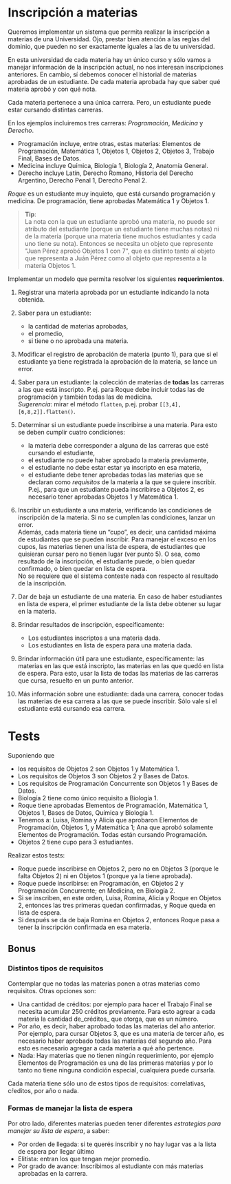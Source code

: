 # Inscripción a materias

Queremos implementar un sistema que permita realizar la inscripción a materias de una Universidad. Ojo, prestar bien atención a las reglas del dominio, que pueden no ser exactamente iguales a las de tu universidad.

En esta universidad de cada materia hay un único curso y sólo vamos a manejar información de la inscripción actual, no nos interesan inscripciones anteriores.
En cambio, sí debemos conocer el historial de materias aprobadas de un estudiante.
De cada materia aprobada hay que saber qué materia aprobó y con qué nota.

Cada materia pertenece a una única carrera. Pero, un estudiante puede estar cursando distintas carreras. 

En los ejemplos incluiremos tres carreras: _Programación_, _Medicina_ y _Derecho_.
- Programación incluye, entre otras, estas materias: Elementos de Programación, Matemática 1, Objetos 1, Objetos 2, Objetos 3, Trabajo Final, Bases de Datos. 
- Medicina incluye Química, Biología 1, Biología 2, Anatomía General.
- Derecho incluye Latín, Derecho Romano, Historia del Derecho Argentino, Derecho Penal 1, Derecho Penal 2.

_Roque_ es un estudiante muy inquieto, que está cursando programación y medicina. De programación, tiene aprobadas Matemática 1 y Objetos 1. 

> **Tip**:   
La nota con la que un estudiante aprobó una materia, no puede ser atributo del estudiante (porque un estudiante tiene muchas notas) ni de la materia (porque una materia tiene muchos estudiantes y cada uno tiene su nota). Entonces se necesita un objeto que represente "Juan Pérez aprobó Objetos 1 con 7", que es distinto tanto al objeto que representa a Juán Pérez como al objeto que representa a la materia Objetos 1.

Implementar un modelo que permita resolver los siguientes **requerimientos**. 

1. Registrar una materia aprobada por un estudiante indicando la nota obtenida. 

1. Saber para un estudiante: 
    - la cantidad de materias aprobadas,
    - el promedio, 
    - si tiene o no aprobada una materia.

1. Modificar el registro de aprobación de materia (punto 1), para que si el estudiante ya tiene registrada la aprobación de la materia, se lance un error. 

1. Saber para un estudiante: la colección de materias de **todas** las carreras a las que está inscripto. P.ej. para Roque debe incluir todas las de programación y también todas las de medicina.  
_Sugerencia_: mirar el método `flatten`, p.ej. probar `[[3,4],[6,8,2]].flatten()`. 

1. Determinar si un estudiante puede inscribirse a una materia. Para esto se deben cumplir cuatro condiciones: 
    - la materia debe corresponder a alguna de las carreras que esté cursando el estudiante, 
    - el estudiante no puede haber aprobado la materia previamente, 
    - el estudiante no debe estar estar ya inscripto en esa materia,
    - el estudiante debe tener aprobadas todas las materias que se declaran como _requisitos_ de la materia a la que se quiere inscribir.  
    P.ej., para que un estudiante pueda inscribirse a Objetos 2, es necesario tener aprobadas Objetos 1 y Matemática 1.

1. Inscribir un estudiante a una materia, verificando las condiciones de inscripción de la materia. Si no se cumplen las condiciones, lanzar un error.  
Además, cada materia tiene un “cupo”, es decir, una cantidad máxima de estudiantes que se pueden inscribir. Para manejar el exceso en los cupos, las materias tienen una lista de espera, de estudiantes que quisieran cursar pero no tienen lugar 
(ver punto 5).
O sea, como resultado de la inscripción, el estudiante puede, o bien quedar confirmado, o bien quedar en lista de espera.  
No se requiere que el sistema conteste nada con respecto al resultado de la inscripción. 

1. Dar de baja un estudiante de una materia. En caso de haber estudiantes en lista de espera, el primer estudiante de la lista debe obtener su lugar en la materia.

1. Brindar resultados de inscripción, específicamente:
    * Los estudiantes inscriptos a una materia dada.
    * Los estudiantes en lista de espera para una materia dada.

1. Brindar información útil para une estudiante, específicamente: las materias en las que está inscripto, las materias en las que quedó en lista de espera. Para esto, usar la lista de todas las materias de las carreras que cursa, resuelto en un punto anterior.

1. Más información sobre une estudiante: dada una carrera, conocer todas las materias de esa carrera a las que se puede inscribir. Sólo vale si el estudiante está cursando esa carrera.  

# Tests 
Suponiendo que
* los requisitos de Objetos 2 son Objetos 1 y Matemática 1.
* Los requisitos de Objetos 3 son Objetos 2 y Bases de Datos.
* Los requisitos de Programación Concurrente son Objetos 1 y Bases de Datos.
* Biología 2 tiene como único requisito a Biología 1.
* Roque tiene aprobadas Elementos de Programación, Matemática 1, Objetos 1, Bases de Datos, Química y Biología 1.
* Tenemos a: Luisa, Romina y Alicia que aprobaron Elementos de Programación, Objetos 1, y Matemática 1; Ana que aprobó solamente Elementos de Programación. Todas están cursando Programación.
* Objetos 2 tiene cupo para 3 estudiantes.

Realizar estos tests:
* Roque puede inscribirse en Objetos 2, pero no en Objetos 3 (porque le falta Objetos 2) ni en Objetos 1 (porque ya la tiene aprobada).
* Roque puede inscribirse: en Programación, en Objetos 2 y Programación Concurrente; en Medicina, en Biología 2.
* Si se inscriben, en este orden, Luisa, Romina, Alicia y Roque en Objetos 2, entonces las tres primeras quedan confirmadas, y Roque queda en lista de espera.
* Si después se da de baja Romina en Objetos 2, entonces Roque pasa a tener la inscripción confirmada en esa materia.


## Bonus
### Distintos tipos de requisitos
Contemplar que no todas las materias ponen a otras materias como requisitos. Otras opciones son:
   * Una cantidad de créditos: por ejemplo para hacer el Trabajo Final se necesita acumular 250 créditos previamente. Para esto agrear a cada materia la cantidad de_créditos_ que otorga, que es un número. 
   * Por año, es decir, haber aprobado todas las materias del año anterior. Por ejemplo, para cursar Objetos 3, que es una materia de tercer año, es necesario haber aprobado todas las materias del segundo año. Para esto es necesario agregar a cada materia a qué año pertence.
   * Nada: Hay materias que no tienen ningún requerimiento, por ejemplo Elementos de Programación es una de las primeras materias y por lo tanto no tiene ninguna condición especial, cualquiera puede cursarla.

Cada materia tiene sólo uno de estos tipos de requisitos: correlativas, cŕeditos, por año o nada. 

### Formas de manejar la lista de espera
Por otro lado, diferentes materias pueden tener diferentes _estrategias para manejar su lista de espera_, a saber:
- Por orden de llegada: si te querés inscribir y no hay lugar vas a la lista de espera por llegar último
- Elitista: entran los que tengan mejor promedio.
- Por grado de avance: Inscribimos al estudiante con más materias aprobadas en la carrera.
